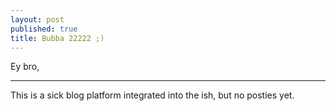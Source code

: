```yaml
---
layout: post
published: true
title: Bubba 22222 ;)
---
```


Ey bro,

---

This is a sick blog platform integrated into the ish, but no posties yet.